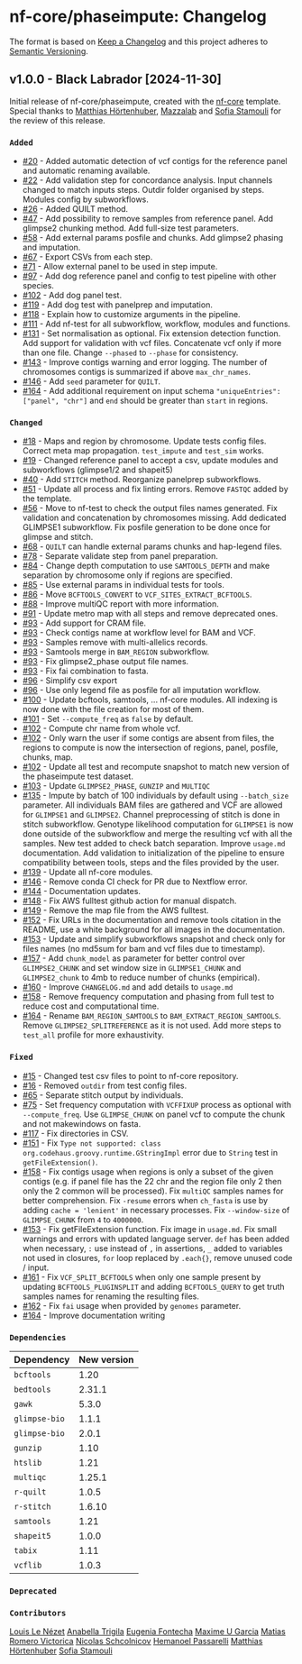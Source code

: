 # nf-core/phaseimpute: Changelog

The format is based on [Keep a Changelog](https://keepachangelog.com/en/1.0.0/)
and this project adheres to [Semantic Versioning](https://semver.org/spec/v2.0.0.html).

## v1.0.0 - Black Labrador [2024-11-30]

Initial release of nf-core/phaseimpute, created with the [nf-core](https://nf-co.re/) template.
Special thanks to [Matthias Hörtenhuber](https://github.com/mashehu), [Mazzalab](https://github.com/mazzalab) and [Sofia Stamouli](https://github.com/sofstam) for the review of this release.

### `Added`

- [#20](https://github.com/nf-core/phaseimpute/pull/20) - Added automatic detection of vcf contigs for the reference panel and automatic renaming available.
- [#22](https://github.com/nf-core/phaseimpute/pull/20) - Add validation step for concordance analysis. Input channels changed to match inputs steps. Outdir folder organised by steps. Modules config by subworkflows.
- [#26](https://github.com/nf-core/phaseimpute/pull/26) - Added QUILT method.
- [#47](https://github.com/nf-core/phaseimpute/pull/47) - Add possibility to remove samples from reference panel. Add glimpse2 chunking method. Add full-size test parameters.
- [#58](https://github.com/nf-core/phaseimpute/pull/58) - Add external params posfile and chunks. Add glimpse2 phasing and imputation.
- [#67](https://github.com/nf-core/phaseimpute/pull/67) - Export CSVs from each step.
- [#71](https://github.com/nf-core/phaseimpute/pull/71) - Allow external panel to be used in step impute.
- [#97](https://github.com/nf-core/phaseimpute/pull/97) - Add dog reference panel and config to test pipeline with other species.
- [#102](https://github.com/nf-core/phaseimpute/pull/102) - Add dog panel test.
- [#119](https://github.com/nf-core/phaseimpute/pull/119) - Add dog test with panelprep and imputation.
- [#118](https://github.com/nf-core/phaseimpute/pull/118) - Explain how to customize arguments in the pipeline.
- [#111](https://github.com/nf-core/phaseimpute/pull/111) - Add nf-test for all subworkflow, workflow, modules and functions.
- [#131](https://github.com/nf-core/phaseimpute/pull/131) - Set normalisation as optional. Fix extension detection function. Add support for validation with vcf files. Concatenate vcf only if more than one file. Change `--phased` to `--phase` for consistency.
- [#143](https://github.com/nf-core/phaseimpute/pull/143) - Improve contigs warning and error logging. The number of chromosomes contigs is summarized if above `max_chr_names`.
- [#146](https://github.com/nf-core/phaseimpute/pull/146) - Add `seed` parameter for `QUILT`.
- [#164](https://github.com/nf-core/phaseimpute/pull/164) - Add additional requirement on input schema `"uniqueEntries": ["panel", "chr"]` and `end` should be greater than `start` in regions.

### `Changed`

- [#18](https://github.com/nf-core/phaseimpute/pull/18) - Maps and region by chromosome. Update tests config files. Correct meta map propagation. `test_impute` and `test_sim` works.
- [#19](https://github.com/nf-core/phaseimpute/pull/19) - Changed reference panel to accept a csv, update modules and subworkflows (glimpse1/2 and shapeit5)
- [#40](https://github.com/nf-core/phaseimpute/pull/40) - Add `STITCH` method. Reorganize panelprep subworkflows.
- [#51](https://github.com/nf-core/phaseimpute/pull/51) - Update all process and fix linting errors. Remove `FASTQC` added by the template.
- [#56](https://github.com/nf-core/phaseimpute/pull/56) - Move to nf-test to check the output files names generated. Fix validation and concatenation by chromosomes missing. Add dedicated GLIMPSE1 subworkflow. Fix posfile generation to be done once for glimpse and stitch.
- [#68](https://github.com/nf-core/phaseimpute/pull/68) - `QUILT` can handle external params chunks and hap-legend files.
- [#78](https://github.com/nf-core/phaseimpute/pull/78) - Separate validate step from panel preparation.
- [#84](https://github.com/nf-core/phaseimpute/pull/84) - Change depth computation to use `SAMTOOLS_DEPTH` and make separation by chromosome only if regions are specified.
- [#85](https://github.com/nf-core/phaseimpute/pull/85) - Use external params in individual tests for tools.
- [#86](https://github.com/nf-core/phaseimpute/pull/86) - Move `BCFTOOLS_CONVERT` to `VCF_SITES_EXTRACT_BCFTOOLS`.
- [#88](https://github.com/nf-core/phaseimpute/pull/88) - Improve multiQC report with more information.
- [#91](https://github.com/nf-core/phaseimpute/pull/91) - Update metro map with all steps and remove deprecated ones.
- [#93](https://github.com/nf-core/phaseimpute/pull/93) - Add support for CRAM file.
- [#93](https://github.com/nf-core/phaseimpute/pull/93) - Check contigs name at workflow level for BAM and VCF.
- [#93](https://github.com/nf-core/phaseimpute/pull/93) - Samples remove with multi-allelics records.
- [#93](https://github.com/nf-core/phaseimpute/pull/93) - Samtools merge in `BAM_REGION` subworkflow.
- [#93](https://github.com/nf-core/phaseimpute/pull/93) - Fix glimpse2_phase output file names.
- [#93](https://github.com/nf-core/phaseimpute/pull/93) - Fix fai combination to fasta.
- [#96](https://github.com/nf-core/phaseimpute/pull/96) - Simplify csv export
- [#96](https://github.com/nf-core/phaseimpute/pull/96) - Use only legend file as posfile for all imputation workflow.
- [#100](https://github.com/nf-core/phaseimpute/pull/100) - Update bcftools, samtools, ... nf-core modules. All indexing is now done with the file creation for most of them.
- [#101](https://github.com/nf-core/phaseimpute/pull/101) - Set `--compute_freq` as `false` by default.
- [#102](https://github.com/nf-core/phaseimpute/pull/102) - Compute chr name from whole vcf.
- [#102](https://github.com/nf-core/phaseimpute/pull/102) - Only warn the user if some contigs are absent from files, the regions to compute is now the intersection of regions, panel, posfile, chunks, map.
- [#102](https://github.com/nf-core/phaseimpute/pull/102) - Update all test and recompute snapshot to match new version of the phaseimpute test dataset.
- [#103](https://github.com/nf-core/phaseimpute/pull/103) - Update `GLIMPSE2_PHASE`, `GUNZIP` and `MULTIQC`
- [#135](https://github.com/nf-core/phaseimpute/pull/135) - Impute by batch of 100 individuals by default using `--batch_size` parameter. All individuals BAM files are gathered and VCF are allowed for `GLIMPSE1` and `GLIMPSE2`. Channel preprocessing of stitch is done in stitch subworkflow. Genotype likelihood computation for `GLIMPSE1` is now done outside of the subworkflow and merge the resulting vcf with all the samples. New test added to check batch separation. Improve `usage.md` documentation. Add validation to initialization of the pipeline to ensure compatibility between tools, steps and the files provided by the user.
- [#139](https://github.com/nf-core/phaseimpute/pull/139) - Update all nf-core modules.
- [#146](https://github.com/nf-core/phaseimpute/pull/146) - Remove conda CI check for PR due to Nextflow error.
- [#144](https://github.com/nf-core/phaseimpute/pull/144) - Documentation updates.
- [#148](https://github.com/nf-core/phaseimpute/pull/148) - Fix AWS fulltest github action for manual dispatch.
- [#149](https://github.com/nf-core/phaseimpute/pull/149) - Remove the map file from the AWS fulltest.
- [#152](https://github.com/nf-core/phaseimpute/pull/152) - Fix URLs in the documentation and remove tools citation in the README, use a white background for all images in the documentation.
- [#153](https://github.com/nf-core/phaseimpute/pull/153) - Update and simplify subworkflows snapshot and check only for files names (no md5sum for bam and vcf files due to timestamp).
- [#157](https://github.com/nf-core/phaseimpute/pull/157) - Add `chunk_model` as parameter for better control over `GLIMPSE2_CHUNK` and set window size in `GLIMPSE1_CHUNK` and `GLIMPSE2_chunk` to 4mb to reduce number of chunks (empirical).
- [#160](https://github.com/nf-core/phaseimpute/pull/160) - Improve `CHANGELOG.md` and add details to `usage.md`
- [#158](https://github.com/nf-core/phaseimpute/pull/158) - Remove frequency computation and phasing from full test to reduce cost and computational time.
- [#164](https://github.com/nf-core/phaseimpute/pull/164) - Rename `BAM_REGION_SAMTOOLS` to `BAM_EXTRACT_REGION_SAMTOOLS`. Remove `GLIMPSE2_SPLITREFERENCE` as it is not used. Add more steps to `test_all` profile for more exhaustivity.

### `Fixed`

- [#15](https://github.com/nf-core/phaseimpute/pull/15) - Changed test csv files to point to nf-core repository.
- [#16](https://github.com/nf-core/phaseimpute/pull/16) - Removed `outdir` from test config files.
- [#65](https://github.com/nf-core/phaseimpute/pull/65) - Separate stitch output by individuals.
- [#75](https://github.com/nf-core/phaseimpute/pull/75) - Set frequency computation with `VCFFIXUP` process as optional with `--compute_freq`. Use `GLIMPSE_CHUNK` on panel vcf to compute the chunk and not makewindows on fasta.
- [#117](https://github.com/nf-core/phaseimpute/pull/117) - Fix directories in CSV.
- [#151](https://github.com/nf-core/phaseimpute/pull/151) - Fix `Type not supported: class org.codehaus.groovy.runtime.GStringImpl` error due to `String` test in `getFileExtension()`.
- [#158](https://github.com/nf-core/phaseimpute/pull/158) - Fix contigs usage when regions is only a subset of the given contigs (e.g. if panel file has the 22 chr and the region file only 2 then only the 2 common will be processed). Fix `multiQC` samples names for better comprehension. Fix `-resume` errors when `ch_fasta` is use by adding `cache = 'lenient'` in necessary processes. Fix `--window-size` of `GLIMPSE_CHUNK` from `4` to `4000000`.
- [#153](https://github.com/nf-core/phaseimpute/pull/153) - Fix getFileExtension function. Fix image in `usage.md`. Fix small warnings and errors with updated language server. `def` has been added when necessary, `:` use instead of `,` in assertions, `_` added to variables not used in closures, `for` loop replaced by `.each{}`, remove unused code / input.
- [#161](https://github.com/nf-core/phaseimpute/pull/161) - Fix `VCF_SPLIT_BCFTOOLS` when only one sample present by updating `BCFTOOLS_PLUGINSPLIT` and adding `BCFTOOLS_QUERY` to get truth samples names for renaming the resulting files.
- [#162](https://github.com/nf-core/phaseimpute/pull/162) - Fix `fai` usage when provided by `genomes` parameter.
- [#164](https://github.com/nf-core/phaseimpute/pull/164) - Improve documentation writing

### `Dependencies`

| Dependency    | New version |
| ------------- | ----------- |
| `bcftools`    | 1.20        |
| `bedtools`    | 2.31.1      |
| `gawk`        | 5.3.0       |
| `glimpse-bio` | 1.1.1       |
| `glimpse-bio` | 2.0.1       |
| `gunzip`      | 1.10        |
| `htslib`      | 1.21        |
| `multiqc`     | 1.25.1      |
| `r-quilt`     | 1.0.5       |
| `r-stitch`    | 1.6.10      |
| `samtools`    | 1.21        |
| `shapeit5`    | 1.0.0       |
| `tabix`       | 1.11        |
| `vcflib`      | 1.0.3       |

### `Deprecated`

### `Contributors`

[Louis Le Nézet](https://github.com/LouisLeNezet)
[Anabella Trigila](https://github.com/atrigila)
[Eugenia Fontecha](https://github.com/eugeniafontecha)
[Maxime U Garcia](https://github.com/maxulysse)
[Matias Romero Victorica](https://github.com/mrvictorica)
[Nicolas Schcolnicov](https://github.com/nschcolnicov)
[Hemanoel Passarelli](https://github.com/hemanoel)
[Matthias Hörtenhuber](https://github.com/mashehu)
[Sofia Stamouli](https://github.com/sofstam)
